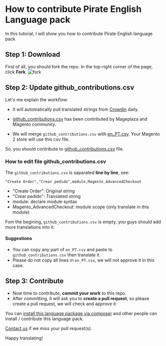 # How to contribute Pirate English Language pack

In this tutorial, I will show you how to contribute Pirate English language pack

## Step 1: Download 

First of all, you should fork the repo. In the top-right corner of the page, click **Fork**.
![fork](https://help.github.com/assets/images/help/repository/fork_button.jpg)


## Step 2: Update github_contributions.csv

Let's me explain the workflow:

- It will automatically pull translated strings from [Crowdin](https://crowdin.com/project/magento-2) daily.

- [github_contributions.csv](https://github.com/mageplaza/magento-2-pirate-english-language-pack/blob/master/github_contributions.csv) has been contributed by Mageplaza and Magento community.

- We will merge `github_contributions.csv` with [en_PT.csv](https://github.com/mageplaza/magento-2-pirate-english-language-pack/blob/master/en_PT.csv). Your Magento 2 store will use this csv file.

So, you should contribute to [github_contributions.csv](https://github.com/mageplaza/magento-2-pirate-english-language-pack/blob/master/github_contributions.csv) file.

### How to edit file github_contributions.csv

The `github_contributions.csv` is saparated **line by line**, see:

```
"Create Order","Crear pedido",module,Magento_AdvancedCheckout
```

- "Create Order": Original string
- "Crear pedido": Translated string
- module: declare module syntax
- Magento_AdvancedCheckout: module scope (only translate in this module)


Fom the begining, `github_contributions.csv` is empty, you guys should add more translations into it.

#### Suggestions
- You can copy any part of `en_PT.csv` and paste to `github_contributions.csv` then translate it.
- Please do not copy all lines in `en_PT.csv`, we will not approve it in this case.

## Step 3: Contribute

- Now time to contribute, **commit your work** to this repo.
- After committing, it will ask you to **create a pull request**, so please create a pull request, we will check and approve it.


You can [install this language package via composer](https://github.com/mageplaza/magento-2-pirate-english-language-pack#-method-1-composer-method-recommend) and other people can install / contribute this language pack.

[Contact us](https://www.mageplaza.com/contact.html) if we miss your pull request(s).

Happy translating!


